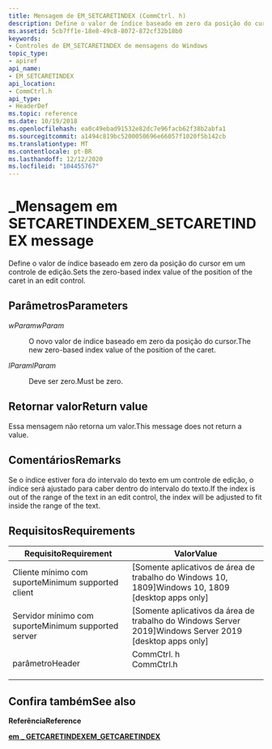 ```yaml
---
title: Mensagem de EM_SETCARETINDEX (CommCtrl. h)
description: Define o valor de índice baseado em zero da posição do cursor em um controle de edição.
ms.assetid: 5cb7ff1e-18e8-49c8-8072-872cf32b18b0
keywords:
- Controles de EM_SETCARETINDEX de mensagens do Windows
topic_type:
- apiref
api_name:
- EM_SETCARETINDEX
api_location:
- CommCtrl.h
api_type:
- HeaderDef
ms.topic: reference
ms.date: 10/19/2018
ms.openlocfilehash: ea0c49ebad91532e82dc7e96facb62f38b2abfa1
ms.sourcegitcommit: a1494c819bc5200050696e66057f1020f5b142cb
ms.translationtype: MT
ms.contentlocale: pt-BR
ms.lasthandoff: 12/12/2020
ms.locfileid: "104455767"
---
```

# <a name="em_setcaretindex-message"></a><span data-ttu-id="5d7d5-104">\_Mensagem em SETCARETINDEX</span><span class="sxs-lookup"><span data-stu-id="5d7d5-104">EM\_SETCARETINDEX message</span></span>

<span data-ttu-id="5d7d5-105">Define o valor de índice baseado em zero da posição do cursor em um controle de edição.</span><span class="sxs-lookup"><span data-stu-id="5d7d5-105">Sets the zero-based index value of the position of the caret in an edit control.</span></span>

## <a name="parameters"></a><span data-ttu-id="5d7d5-106">Parâmetros</span><span class="sxs-lookup"><span data-stu-id="5d7d5-106">Parameters</span></span>

<dl> <dt>

<span data-ttu-id="5d7d5-107">*wParam*</span><span class="sxs-lookup"><span data-stu-id="5d7d5-107">*wParam*</span></span> 
</dt> <dd>

<span data-ttu-id="5d7d5-108">O novo valor de índice baseado em zero da posição do cursor.</span><span class="sxs-lookup"><span data-stu-id="5d7d5-108">The new zero-based index value of the position of the caret.</span></span>

</dd> <dt>

<span data-ttu-id="5d7d5-109">*lParam*</span><span class="sxs-lookup"><span data-stu-id="5d7d5-109">*lParam*</span></span> 
</dt> <dd><span data-ttu-id="5d7d5-110">Deve ser zero.</span><span class="sxs-lookup"><span data-stu-id="5d7d5-110">Must be zero.</span></span></dd> </dl>

## <a name="return-value"></a><span data-ttu-id="5d7d5-111">Retornar valor</span><span class="sxs-lookup"><span data-stu-id="5d7d5-111">Return value</span></span>

<span data-ttu-id="5d7d5-112">Essa mensagem não retorna um valor.</span><span class="sxs-lookup"><span data-stu-id="5d7d5-112">This message does not return a value.</span></span>

## <a name="remarks"></a><span data-ttu-id="5d7d5-113">Comentários</span><span class="sxs-lookup"><span data-stu-id="5d7d5-113">Remarks</span></span>

<span data-ttu-id="5d7d5-114">Se o índice estiver fora do intervalo do texto em um controle de edição, o índice será ajustado para caber dentro do intervalo do texto.</span><span class="sxs-lookup"><span data-stu-id="5d7d5-114">If the index is out of the range of the text in an edit control, the index will be adjusted to fit inside the range of the text.</span></span>

## <a name="requirements"></a><span data-ttu-id="5d7d5-115">Requisitos</span><span class="sxs-lookup"><span data-stu-id="5d7d5-115">Requirements</span></span>



| <span data-ttu-id="5d7d5-116">Requisito</span><span class="sxs-lookup"><span data-stu-id="5d7d5-116">Requirement</span></span> | <span data-ttu-id="5d7d5-117">Valor</span><span class="sxs-lookup"><span data-stu-id="5d7d5-117">Value</span></span> |
|-------------------------------------|----------------------------------------------------------------------------------------------------------|
| <span data-ttu-id="5d7d5-118">Cliente mínimo com suporte</span><span class="sxs-lookup"><span data-stu-id="5d7d5-118">Minimum supported client</span></span><br/> | <span data-ttu-id="5d7d5-119">\[Somente aplicativos de área de trabalho do Windows 10, 1809\]</span><span class="sxs-lookup"><span data-stu-id="5d7d5-119">Windows 10, 1809 \[desktop apps only\]</span></span><br/>                                                           |
| <span data-ttu-id="5d7d5-120">Servidor mínimo com suporte</span><span class="sxs-lookup"><span data-stu-id="5d7d5-120">Minimum supported server</span></span><br/> | <span data-ttu-id="5d7d5-121">\[Somente aplicativos da área de trabalho do Windows Server 2019\]</span><span class="sxs-lookup"><span data-stu-id="5d7d5-121">Windows Server 2019 \[desktop apps only\]</span></span><br/>                                                     |
| <span data-ttu-id="5d7d5-122">parâmetro</span><span class="sxs-lookup"><span data-stu-id="5d7d5-122">Header</span></span><br/>                   | <dl> <span data-ttu-id="5d7d5-123"><dt>CommCtrl. h</dt></span><span class="sxs-lookup"><span data-stu-id="5d7d5-123"><dt>CommCtrl.h</dt></span></span> </dl> |



## <a name="see-also"></a><span data-ttu-id="5d7d5-124">Confira também</span><span class="sxs-lookup"><span data-stu-id="5d7d5-124">See also</span></span>

<dl> <dt>

<span data-ttu-id="5d7d5-125">**Referência**</span><span class="sxs-lookup"><span data-stu-id="5d7d5-125">**Reference**</span></span>
</dt> <dt>

[<span data-ttu-id="5d7d5-126">**em \_ GETCARETINDEX**</span><span class="sxs-lookup"><span data-stu-id="5d7d5-126">**EM\_GETCARETINDEX**</span></span>](em-getcaretindex.md)
</dt> </dl>

 

 





